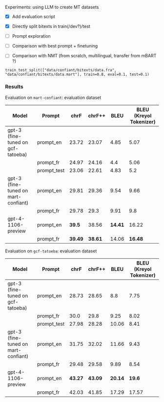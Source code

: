 Experiments: using LLM to create MT datasets

- [x] Add evaluation script
- [x] Directly split bitexts in train(/dev?)/test
- [ ] Prompt exploration
- [ ] Comparison with best prompt + finetuning
- [ ] Comparison with NMT (from scratch, multilingual, transfer from mBART ?)


```
train_test_split(["data/confiant/bitexts/data.fra", "data/confiant/bitexts/data.mart"], train=0.8, eval=0.1, test=0.1)
```


### Results

Evaluation on `mart-confiant`: evaluation dataset

| Model | Prompt          | chrF |  chrF++ | BLEU | BLEU (Kreyol Tokenizer) |
|-------|-----------------|-------|------|----|----|
|  gpt-3 (fine-tuned on gcf-tatoeba)  | prompt_en     | 23.72   |  23.07    | 4.85 | 5.07 |
|       | prompt_fr | 24.97   |   24.16   | 4.4 | 5.06 |
|       | prompt_test | 23.06  |   22.61   | 4.83 | 5.2 |
| gpt-3  (fine-tuned on mart-confiant)  | prompt_en      | 29.81  |   29.36   | 9.54 | 9.66 |
|       | prompt_fr | 29.78  |  29.3   | 9.91 | 9.8 |
| gpt-4-1106-preview   | prompt_en     | **39.5**  |  38.56    | **14.41** | 16.22 |
|       | prompt_fr | **39.49**  |   **38.61**   | 14.06 | **16.48** |

Evaluation on `gcf-tatoeba`: evaluation dataset

| Model | Prompt          | chrF |  chrF++ | BLEU | BLEU (Kreyol Tokenizer) |
|-------|-----------------|-------|------|----|----|
|  gpt-3 (fine-tuned on gcf-tatoeba)  | prompt_en     | 28.73   |  28.65    | 8.8 | 7.75 |
|       | prompt_fr | 30.0   |   29.8   | 9.25 | 8.02 |
|       | prompt_test | 27.98  |   28.28   | 10.06 | 8.41 |
| gpt-3  (fine-tuned on mart-confiant)  | prompt_en      | 31.75  |   32.02   | 11.66 | 9.43 |
|       | prompt_fr | 29.48  |   29.58   | 9.89 | 8.54 |
| gpt-4-1106-preview   | prompt_en     | **43.27**  |  **43.09**    | **20.14** | **19.6** |
|       | prompt_fr | 42.03  |   41.85   | 17.29 | 17.57 |
